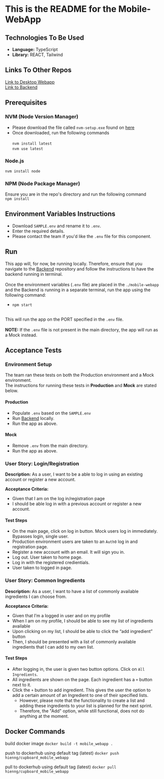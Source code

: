 # This is the README for the Mobile-WebApp

## Technologies To Be Used

- **Language:** TypeScript
- **Library:** REACT, Tailwind

## Links To Other Repos

[Link to Desktop Webapp](https://github.com/COMP4350-Team2/Desktop-WebApp) <br/>
[Link to Backend](https://github.com/COMP4350-Team2/Backend)

## Prerequisites

### NVM (Node Version Manager)

- Please download the file called `nvm-setup.exe` found on [here](https://github.com/coreybutler/nvm-windows/releases)
- Once downloaded, run the following commands<br><br>
  `nvm install latest` <br>`nvm use latest`<br>

### Node.js

`nvm install node`

### NPM (Node Package Manager)

Ensure you are in the repo's directory and run the following command<br>
`npm install`

## Environment Variables Instructions

- Download `SAMPLE.env` and rename it to `.env`.
- Enter the required details.
- Please contact the team if you'd like the `.env` file for this component.

## Run

This app will, for now, be running locally. Therefore, ensure that you navigate to the [Backend](https://github.com/COMP4350-Team2/Backend) repository and follow the instructions to have the backend running in terminal. <br/><br>
Once the environment variables (`.env` file) are placed in the `./mobile-webapp` and the Backend is running in a separate terminal, run the app using the following command:

- `npm start` <br/><br>

This will run the app on the PORT specified in the `.env` file. <br/><br>
**NOTE:** If the `.env` file is not present in the main directory, the app will run as a Mock instead.

## Acceptance Tests

### Environment Setup

The team ran these tests on both the Production environment and a Mock environment. </br>
The instructions for running these tests in **Production** and **Mock** are stated below.

#### Production

- Populate `.env` based on the `SAMPLE.env`
- Run [Backend](https://github.com/COMP4350-Team2/Backend) locally.
- Run the app as above.

#### Mock

- Remove `.env` from the main directory.
- Run the app as above.

### User Story: Login/Registration

**Description:** As a user, I want to be a able to log in using an existing account or register a new account.

**Acceptance Criteria:**

- Given that I am on the log in/registration page
- I should be able log in with a previous account or register a new account.

#### Test Steps

- On the main page, click on log in button. Mock users log in immediately. Bypasses login, single user.
- Production environment users are taken to an `Auth0` log in and registration page.
- Register a new account with an email. It will sign you in.
- Log out. User taken to home page.
- Log in with the registered credientials.
- User taken to logged in page.

### User Story: Common Ingredients

**Description:** As a user, I want to have a list of commonly available ingredients I can choose from.

**Acceptance Criteria:**

- Given that I’m a logged in user and on my profile
- When I am on my profile, I should be able to see my list of ingredients available
- Upon clicking on my list, I should be able to click the “add ingredient” button
- Then, I should be presented with a list of commonly available ingredients that I can add to my own list.

#### Test Steps

- After logging in, the user is given two button options. Click on `All Ingredients`.
- All ingredients are shown on the page. Each ingredient has a `+` button next to it.
- Click the `+` button to add ingredient. This gives the user the option to add a certain amount of an Ingredient to one of their specified lists. <br>
  - However, please note that the functionality to create a list and adding these ingredients to your list is planned for the next sprint.<br>
  - Therefore, the "Add" option, while still functional, does not do anything at the moment.

## Docker Commands

build docker image
`docker build -t mobile_webapp .`

push to dockerhub using default tag (latest)
`docker push hienng/cupboard_mobile_webapp`

pull to dockerhub using default tag (latest)
`docker pull hienng/cupboard_mobile_webapp`
